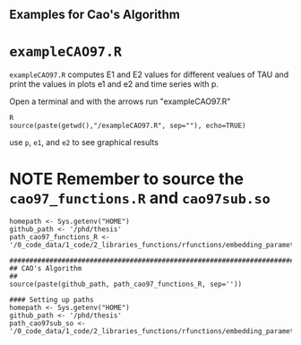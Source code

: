 Examples for Cao's Algorithm
---



# `exampleCAO97.R`


`exampleCAO97.R` computes E1 and E2 values for different vealues of TAU and print the values in plots e1 and e2 and time series with p.


Open a terminal and with the arrows run "exampleCAO97.R"

```
R
source(paste(getwd(),"/exampleCAO97.R", sep=""), echo=TRUE)
```

use `p`, `e1`, and  `e2` to see graphical results




# **NOTE** Remember to source the `cao97_functions.R` and `cao97sub.so`


```
homepath <- Sys.getenv("HOME")
github_path <- '/phd/thesis'
path_cao97_functions_R <- '/0_code_data/1_code/2_libraries_functions/rfunctions/embedding_parameters/withCao1997/cao97_functions.R'

################################################################################
## CAO's Algorithm
##
source(paste(github_path, path_cao97_functions_R, sep=''))

```




```
#### Setting up paths
homepath <- Sys.getenv("HOME")
github_path <- '/phd/thesis'
path_cao97sub_so <- '/0_code_data/1_code/2_libraries_functions/rfunctions/embedding_parameters/withCao1997/cao97sub.so'
```



